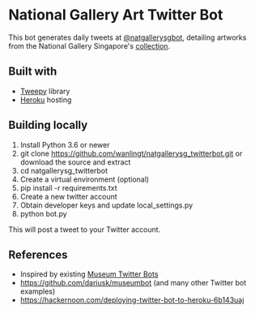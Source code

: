 # National Gallery Art Twitter Bot
This bot generates daily tweets at [@natgallerysgbot](https://twitter.com/natgallerysgbot), detailing artworks from the National Gallery Singapore's [collection](https://collections.nationalgallery.sg/#/).

## Built with
- [Tweepy](https://www.tweepy.org/) library
- [Heroku](https://www.heroku.com/) hosting

## Building locally
1. Install Python 3.6 or newer
2. git clone https://github.com/wanlingt/natgallerysg_twitterbot.git or download the source and extract
3. cd natgallerysg_twitterbot
4. Create a virtual environment (optional)
5. pip install -r requirements.txt
6. Create a new twitter account
7. Obtain developer keys and update local_settings.py
8. python bot.py

This will post a tweet to your Twitter account.

## References
- Inspired by existing [Museum Twitter Bots](https://backspace.com/is/in/the/house/work/pg/twitter_bots.html)
- https://github.com/dariusk/museumbot (and many other Twitter bot examples)
- https://hackernoon.com/deploying-twitter-bot-to-heroku-6b143uaj
